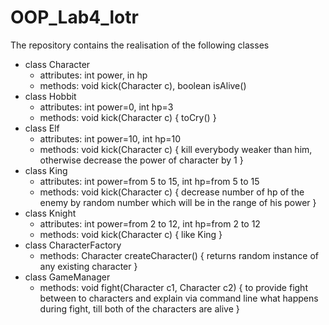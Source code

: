 # OOP_Lab4_lotr

The repository contains the realisation of the following classes

- class Character 
  - attributes: int power, in hp
  - methods: void kick(Character c), boolean isAlive()
- class Hobbit 
  - attributes: int power=0, int hp=3
  - methods: void kick(Character c) { toCry() }
- class Elf 
   - attributes: int power=10, int hp=10
   - methods: void kick(Character c) { kill everybody weaker than him, otherwise decrease the power of character by 1 }
- class King 
   - attributes: int power=from 5 to 15, int hp=from 5 to 15 
   - methods: void kick(Character c) { decrease number of hp of the enemy by random number which will be in the range of his power }
- class Knight 
   - attributes: int power=from 2 to 12, int hp=from 2 to 12
   - methods: void kick(Character c) { like King }
- class CharacterFactory 
   - methods: Character createCharacter() { returns random instance of any existing character } 
- class GameManager
   - methods: void fight(Character c1, Character c2) { to provide fight between to characters and explain via command line what happens during fight, till both of the characters are alive } 
